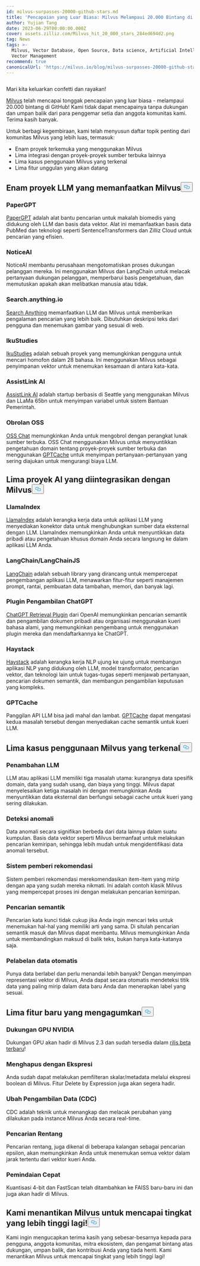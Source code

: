 ```yaml
---
id: milvus-surpasses-20000-github-stars.md
title: 'Pencapaian yang Luar Biasa: Milvus Melampaui 20.000 Bintang di GitHub'
author: Yujian Tang
date: 2023-06-29T00:00:00.000Z
cover: assets.zilliz.com/Milvus_hit_20_000_stars_284ed694d2.png
tag: News
tags: >-
  Milvus, Vector Database, Open Source, Data science, Artificial Intelligence,
  Vector Management
recommend: true
canonicalUrl: 'https://milvus.io/blog/milvus-surpasses-20000-github-stars.md'
---
```

<p>
  <span class="img-wrapper">
    <img translate="no" src="https://assets.zilliz.com/Milvus_hit_20_000_stars_284ed694d2.png" alt="" class="doc-image" id="" />
    <span></span>
  </span>
</p>
<p>Mari kita keluarkan confetti dan rayakan!</p>
<p><a href="https://github.com/milvus-io/milvus">Milvus</a> telah mencapai tonggak pencapaian yang luar biasa - melampaui 20.000 bintang di GitHub! Kami tidak dapat mencapainya tanpa dukungan dan umpan balik dari para penggemar setia dan anggota komunitas kami. Terima kasih banyak.</p>
<p>Untuk berbagi kegembiraan, kami telah menyusun daftar topik penting dari komunitas Milvus yang lebih luas, termasuk:</p>
<ul>
<li>Enam proyek terkemuka yang menggunakan Milvus</li>
<li>Lima integrasi dengan proyek-proyek sumber terbuka lainnya</li>
<li>Lima kasus penggunaan Milvus yang terkenal</li>
<li>Lima fitur unggulan yang akan datang</li>
</ul>
<h2 id="Six-LLM-projects-that-utilize-Milvus" class="common-anchor-header">Enam proyek LLM yang memanfaatkan Milvus<button data-href="#Six-LLM-projects-that-utilize-Milvus" class="anchor-icon" translate="no">
      <svg translate="no"
        aria-hidden="true"
        focusable="false"
        height="20"
        version="1.1"
        viewBox="0 0 16 16"
        width="16"
      >
        <path
          fill="#0092E4"
          fill-rule="evenodd"
          d="M4 9h1v1H4c-1.5 0-3-1.69-3-3.5S2.55 3 4 3h4c1.45 0 3 1.69 3 3.5 0 1.41-.91 2.72-2 3.25V8.59c.58-.45 1-1.27 1-2.09C10 5.22 8.98 4 8 4H4c-.98 0-2 1.22-2 2.5S3 9 4 9zm9-3h-1v1h1c1 0 2 1.22 2 2.5S13.98 12 13 12H9c-.98 0-2-1.22-2-2.5 0-.83.42-1.64 1-2.09V6.25c-1.09.53-2 1.84-2 3.25C6 11.31 7.55 13 9 13h4c1.45 0 3-1.69 3-3.5S14.5 6 13 6z"
        ></path>
      </svg>
    </button></h2><h3 id="PaperGPT" class="common-anchor-header">PaperGPT</h3><p><a href="http://papergpt.bio">PaperGPT</a> adalah alat bantu pencarian untuk makalah biomedis yang didukung oleh LLM dan basis data vektor. Alat ini memanfaatkan basis data PubMed dan teknologi seperti SentenceTransformers dan Zilliz Cloud untuk pencarian yang efisien.</p>
<h3 id="NoticeAI" class="common-anchor-header">NoticeAI</h3><p>NoticeAI membantu perusahaan mengotomatiskan proses dukungan pelanggan mereka. Ini menggunakan Milvus dan LangChain untuk melacak pertanyaan dukungan pelanggan, memperbarui basis pengetahuan, dan memutuskan apakah akan melibatkan manusia atau tidak.</p>
<h3 id="Searchanythingio" class="common-anchor-header">Search.anything.io</h3><p><a href="http://search.anything.io">Search Anything</a> memanfaatkan LLM dan Milvus untuk memberikan pengalaman pencarian yang lebih baik. Dibutuhkan deskripsi teks dari pengguna dan menemukan gambar yang sesuai di web.</p>
<h3 id="IkuStudies" class="common-anchor-header">IkuStudies</h3><p><a href="https://ikustudies.xyz/">IkuStudies</a> adalah sebuah proyek yang memungkinkan pengguna untuk mencari homofon dalam 28 bahasa. Ini menggunakan Milvus sebagai penyimpanan vektor untuk menemukan kesamaan di antara kata-kata.</p>
<h3 id="AssistLink-AI" class="common-anchor-header">AssistLink AI</h3><p><a href="https://www.linkedin.com/company/assistlink/about/">AssistLink AI</a> adalah startup berbasis di Seattle yang menggunakan Milvus dan LLaMa 65bn untuk menyimpan variabel untuk sistem Bantuan Pemerintah.</p>
<h3 id="OSS-Chat" class="common-anchor-header">Obrolan OSS</h3><p><a href="http://osschat.io">OSS Chat</a> memungkinkan Anda untuk mengobrol dengan perangkat lunak sumber terbuka. OSS Chat menggunakan Milvus untuk menyuntikkan pengetahuan domain tentang proyek-proyek sumber terbuka dan menggunakan <a href="https://zilliz.com/blog/Caching-LLM-Queries-for-performance-improvements">GPTCache</a> untuk menyimpan pertanyaan-pertanyaan yang sering diajukan untuk mengurangi biaya LLM.</p>
<h2 id="Five-AI-projects-Milvus-integrates-with" class="common-anchor-header">Lima proyek AI yang diintegrasikan dengan Milvus<button data-href="#Five-AI-projects-Milvus-integrates-with" class="anchor-icon" translate="no">
      <svg translate="no"
        aria-hidden="true"
        focusable="false"
        height="20"
        version="1.1"
        viewBox="0 0 16 16"
        width="16"
      >
        <path
          fill="#0092E4"
          fill-rule="evenodd"
          d="M4 9h1v1H4c-1.5 0-3-1.69-3-3.5S2.55 3 4 3h4c1.45 0 3 1.69 3 3.5 0 1.41-.91 2.72-2 3.25V8.59c.58-.45 1-1.27 1-2.09C10 5.22 8.98 4 8 4H4c-.98 0-2 1.22-2 2.5S3 9 4 9zm9-3h-1v1h1c1 0 2 1.22 2 2.5S13.98 12 13 12H9c-.98 0-2-1.22-2-2.5 0-.83.42-1.64 1-2.09V6.25c-1.09.53-2 1.84-2 3.25C6 11.31 7.55 13 9 13h4c1.45 0 3-1.69 3-3.5S14.5 6 13 6z"
        ></path>
      </svg>
    </button></h2><h3 id="LlamaIndex" class="common-anchor-header">LlamaIndex</h3><p><a href="https://github.com/jerryjliu/llama_index">LlamaIndex</a> adalah kerangka kerja data untuk aplikasi LLM yang menyediakan konektor data untuk menghubungkan sumber data eksternal dengan LLM. LlamaIndex memungkinkan Anda untuk menyuntikkan data pribadi atau pengetahuan khusus domain Anda secara langsung ke dalam aplikasi LLM Anda.</p>
<h3 id="LangChainLangChainJS" class="common-anchor-header">LangChain/LangChainJS</h3><p><a href="https://github.com/hwchase17/langchain">LangChain</a> adalah sebuah library yang dirancang untuk mempercepat pengembangan aplikasi LLM, menawarkan fitur-fitur seperti manajemen prompt, rantai, pembuatan data tambahan, memori, dan banyak lagi.</p>
<h3 id="ChatGPT-Retrieval-Plugin" class="common-anchor-header">Plugin Pengambilan ChatGPT</h3><p><a href="https://github.com/openai/chatgpt-retrieval-plugin">ChatGPT Retrieval Plugin</a> dari OpenAI memungkinkan pencarian semantik dan pengambilan dokumen pribadi atau organisasi menggunakan kueri bahasa alami, yang memungkinkan pengembang untuk menggunakan plugin mereka dan mendaftarkannya ke ChatGPT.</p>
<h3 id="Haystack" class="common-anchor-header">Haystack</h3><p><a href="https://github.com/deepset-ai/haystack">Haystack</a> adalah kerangka kerja NLP ujung ke ujung untuk membangun aplikasi NLP yang didukung oleh LLM, model transformator, pencarian vektor, dan teknologi lain untuk tugas-tugas seperti menjawab pertanyaan, pencarian dokumen semantik, dan membangun pengambilan keputusan yang kompleks.</p>
<h3 id="GPTCache" class="common-anchor-header">GPTCache</h3><p>Panggilan API LLM bisa jadi mahal dan lambat. <a href="https://github.com/zilliztech/gptcache">GPTCache</a> dapat mengatasi kedua masalah tersebut dengan menyediakan cache semantik untuk kueri LLM.</p>
<h2 id="Five-well-known-use-cases-of-Milvus" class="common-anchor-header">Lima kasus penggunaan Milvus yang terkenal<button data-href="#Five-well-known-use-cases-of-Milvus" class="anchor-icon" translate="no">
      <svg translate="no"
        aria-hidden="true"
        focusable="false"
        height="20"
        version="1.1"
        viewBox="0 0 16 16"
        width="16"
      >
        <path
          fill="#0092E4"
          fill-rule="evenodd"
          d="M4 9h1v1H4c-1.5 0-3-1.69-3-3.5S2.55 3 4 3h4c1.45 0 3 1.69 3 3.5 0 1.41-.91 2.72-2 3.25V8.59c.58-.45 1-1.27 1-2.09C10 5.22 8.98 4 8 4H4c-.98 0-2 1.22-2 2.5S3 9 4 9zm9-3h-1v1h1c1 0 2 1.22 2 2.5S13.98 12 13 12H9c-.98 0-2-1.22-2-2.5 0-.83.42-1.64 1-2.09V6.25c-1.09.53-2 1.84-2 3.25C6 11.31 7.55 13 9 13h4c1.45 0 3-1.69 3-3.5S14.5 6 13 6z"
        ></path>
      </svg>
    </button></h2><h3 id="LLM-augmentation" class="common-anchor-header">Penambahan LLM</h3><p>LLM atau aplikasi LLM memiliki tiga masalah utama: kurangnya data spesifik domain, data yang sudah usang, dan biaya yang tinggi. Milvus dapat menyelesaikan ketiga masalah ini dengan memungkinkan Anda menyuntikkan data eksternal dan berfungsi sebagai cache untuk kueri yang sering dilakukan.</p>
<h3 id="Anomaly-detection" class="common-anchor-header">Deteksi anomali</h3><p>Data anomali secara signifikan berbeda dari data lainnya dalam suatu kumpulan. Basis data vektor seperti Milvus bermanfaat untuk melakukan pencarian kemiripan, sehingga lebih mudah untuk mengidentifikasi data anomali tersebut.</p>
<h3 id="Recommender-systems" class="common-anchor-header">Sistem pemberi rekomendasi</h3><p>Sistem pemberi rekomendasi merekomendasikan item-item yang mirip dengan apa yang sudah mereka nikmati. Ini adalah contoh klasik Milvus yang mempercepat proses ini dengan melakukan pencarian kemiripan.</p>
<h3 id="Semantic-search" class="common-anchor-header">Pencarian semantik</h3><p>Pencarian kata kunci tidak cukup jika Anda ingin mencari teks untuk menemukan hal-hal yang memiliki arti yang sama. Di situlah pencarian semantik masuk dan Milvus dapat membantu. Milvus memungkinkan Anda untuk membandingkan maksud di balik teks, bukan hanya kata-katanya saja.</p>
<h3 id="Automatic-data-labeling" class="common-anchor-header">Pelabelan data otomatis</h3><p>Punya data berlabel dan perlu menandai lebih banyak? Dengan menyimpan representasi vektor di Milvus, Anda dapat secara otomatis mendeteksi titik data yang paling mirip dalam data baru Anda dan menerapkan label yang sesuai.</p>
<h2 id="Five-awesome-upcoming-features" class="common-anchor-header">Lima fitur baru yang mengagumkan<button data-href="#Five-awesome-upcoming-features" class="anchor-icon" translate="no">
      <svg translate="no"
        aria-hidden="true"
        focusable="false"
        height="20"
        version="1.1"
        viewBox="0 0 16 16"
        width="16"
      >
        <path
          fill="#0092E4"
          fill-rule="evenodd"
          d="M4 9h1v1H4c-1.5 0-3-1.69-3-3.5S2.55 3 4 3h4c1.45 0 3 1.69 3 3.5 0 1.41-.91 2.72-2 3.25V8.59c.58-.45 1-1.27 1-2.09C10 5.22 8.98 4 8 4H4c-.98 0-2 1.22-2 2.5S3 9 4 9zm9-3h-1v1h1c1 0 2 1.22 2 2.5S13.98 12 13 12H9c-.98 0-2-1.22-2-2.5 0-.83.42-1.64 1-2.09V6.25c-1.09.53-2 1.84-2 3.25C6 11.31 7.55 13 9 13h4c1.45 0 3-1.69 3-3.5S14.5 6 13 6z"
        ></path>
      </svg>
    </button></h2><h3 id="NVIDIA-GPU-support" class="common-anchor-header">Dukungan GPU NVIDIA</h3><p>Dukungan GPU akan hadir di Milvus 2.3 dan sudah tersedia dalam <a href="https://github.com/milvus-io/milvus/releases/tag/v2.3.0-beta">rilis beta terbaru</a>!</p>
<h3 id="Delete-by-Expression" class="common-anchor-header">Menghapus dengan Ekspresi</h3><p>Anda sudah dapat melakukan pemfilteran skalar/metadata melalui ekspresi boolean di Milvus. Fitur Delete by Expression juga akan segera hadir.</p>
<h3 id="Change-Data-Capture-CDC" class="common-anchor-header">Ubah Pengambilan Data (CDC)</h3><p>CDC adalah teknik untuk menangkap dan melacak perubahan yang dilakukan pada instance Milvus Anda secara real-time.</p>
<h3 id="Range-Search" class="common-anchor-header">Pencarian Rentang</h3><p>Pencarian rentang, juga dikenal di beberapa kalangan sebagai pencarian epsilon, akan memungkinkan Anda untuk menemukan semua vektor dalam jarak tertentu dari vektor kueri Anda.</p>
<h3 id="Fast-Scan" class="common-anchor-header">Pemindaian Cepat</h3><p>Kuantisasi 4-bit dan FastScan telah ditambahkan ke FAISS baru-baru ini dan juga akan hadir di Milvus.</p>
<h2 id="Looking-forward-to-Milvus-reaching-even-greater-heights" class="common-anchor-header">Kami menantikan Milvus untuk mencapai tingkat yang lebih tinggi lagi!<button data-href="#Looking-forward-to-Milvus-reaching-even-greater-heights" class="anchor-icon" translate="no">
      <svg translate="no"
        aria-hidden="true"
        focusable="false"
        height="20"
        version="1.1"
        viewBox="0 0 16 16"
        width="16"
      >
        <path
          fill="#0092E4"
          fill-rule="evenodd"
          d="M4 9h1v1H4c-1.5 0-3-1.69-3-3.5S2.55 3 4 3h4c1.45 0 3 1.69 3 3.5 0 1.41-.91 2.72-2 3.25V8.59c.58-.45 1-1.27 1-2.09C10 5.22 8.98 4 8 4H4c-.98 0-2 1.22-2 2.5S3 9 4 9zm9-3h-1v1h1c1 0 2 1.22 2 2.5S13.98 12 13 12H9c-.98 0-2-1.22-2-2.5 0-.83.42-1.64 1-2.09V6.25c-1.09.53-2 1.84-2 3.25C6 11.31 7.55 13 9 13h4c1.45 0 3-1.69 3-3.5S14.5 6 13 6z"
        ></path>
      </svg>
    </button></h2><p>Kami ingin mengucapkan terima kasih yang sebesar-besarnya kepada para pengguna, anggota komunitas, mitra ekosistem, dan pengamat bintang atas dukungan, umpan balik, dan kontribusi Anda yang tiada henti. Kami menantikan Milvus untuk mencapai tingkat yang lebih tinggi lagi!</p>
